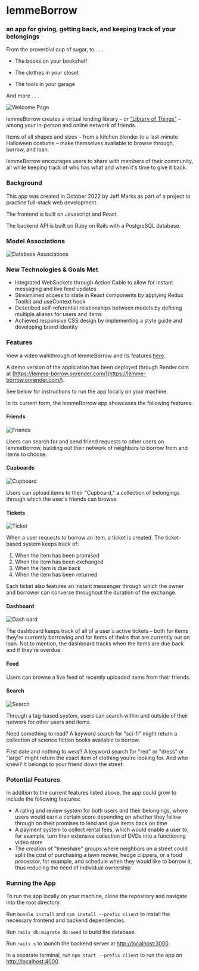 # lemmeBorrow

### an app for giving, getting back, and keeping track of your belongings

From the proverbial cup of sugar, to . . .

- The books on your bookshelf

- The clothes in your closet

- The tools in your garage

And more . . .

![Welcome Page](/screenshots/welcome.png)

lemmeBorrow creates a virtual lending library – or [“Library of Things”](https://en.wikipedia.org/wiki/Library_of_Things) – among your in-person and online network of friends.

Items of all shapes and sizes – from a kitchen blender to a last-minute Halloween costume – make themselves available to browse through, borrow, and loan.

lemmeBorrow encourages users to share with members of their community, all while keeping track of who has what and when it's time to give it back.

### Background

This app was created in October 2022 by Jeff Marks as part of a project to practice full-stack web development.

The frontend is built on Javascript and React.

The backend API is built on Ruby on Rails with a PostgreSQL database.

### Model Associations

![Database Associations](/db/assocations.png)

### New Technologies & Goals Met

- Integrated WebSockets through Action Cable to allow for instant messaging and live feed updates
- Streamlined access to state in React components by applying Redux Toolkit and useContext hook
- Described self-referential relationships between models by defining multiple aliases for users and items
- Achieved responsive CSS design by implementing a style guide and developing brand identity

### Features

View a video walkthrough of lemmeBorrow and its features [here](https://www.youtube.com/watch?v=iGXqGhgbPz8).

A demo version of the application has been deployed through Render.com at [https://lemme-borrow.onrender.com/](https://lemme-borrow.onrender.com/).

See below for instructions to run the app locally on your machine.

In its current form, the lemmeBorrow app showcases the following features:

#### Friends

![Friends](/screenshots/search%20friend.png)

Users can search for and send friend requests to other users on lemmeBorrow, building out their network of neighbors to borrow from and items to choose.

#### Cupboards

![Cupboard](/screenshots/cupboard.png)

Users can upload items to their "Cupboard," a collection of belongings through which the user's friends can browse.

#### Tickets

![Ticket](/screenshots/ticket.png)

When a user requests to borrow an item, a ticket is created. The ticket-based system keeps track of:
1. When the item has been promised
2. When the item has been exchanged
3. When the item is due back
4. When the item has been returned

Each ticket also features an instant messenger through which the owner and borrower can converse throughout the duration of the exchange.

#### Dashboard

![Dash oard](/screenshots/dashboard.png)

The dashboard keeps track of all of a user's active tickets – both for items they're currently borrowing and for items of theirs that are currently out on loan. Not to mention, the dashboard tracks when the items are due back and if they're overdue.

#### Feed

Users can browse a live feed of recently uploaded items from their friends.

#### Search

![Search](/screenshots/search%20item.png)

Through a tag-based system, users can search within and outside of their network for other users and items.

Need something to read? A keyword search for "sci-fi" might return a collection of science fiction books available to borrow.

First date and nothing to wear? A keyword search for "red" or "dress" or "large" might return the exact item of clothing you're looking for. And who knew? It belongs to your friend down the street.

### Potential Features

In addition to the current features listed above, the app could grow to include the following features:

- A rating and review system for both users and their belongings, where users would earn a certain score depending on whether they follow through on their promises to lend and give items back on time
- A payment system to collect rental fees, which would enable a user to, for example, turn their extensive collection of DVDs into a functioning video store
- The creation of "timeshare" groups where neighbors on a street could split the cost of purchasing a lawn mower, hedge clippers, or a food processor, for example, and schedule when they would like to borrow it, thus reducing the need of individual ownership


### Running the App

To run the app locally on your machine, clone the repository and navigate into the root directory.

Run `bundle install` and `npm install --prefix client` to install the necessary frontend and backend dependencies.

Run `rails db:migrate db:seed` to build the database.

Run `rails s` to launch the backend server at [http://localhost:3000](http://localhost:3000).

In a separate terminal, run `npm start --prefix client` to run the app on [http://localhost:4000](http://localhost:4000).


